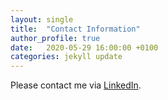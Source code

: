```yaml
---
layout: single
title:  "Contact Information"
author_profile: true
date:   2020-05-29 16:00:00 +0100
categories: jekyll update
---
```

Please contact me via [LinkedIn](https://www.linkedin.com/in/chrisschindlbeck/).
